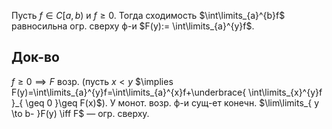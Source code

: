Пусть $f \in C[a,b)$ и $f\geq 0$. Тогда сходимость $\int\limits_{a}^{b}f$ равносильна огр. сверху ф-и $F(y):= \int\limits_{a}^{y}f$.
## Док-во

$f\geq 0\implies F$ возр. (пусть $x<y$ $\implies F(y)=\int\limits_{a}^{y}f=\int\limits_{a}^{x}f+\underbrace{ \int\limits_{x}^{y}f }_{ \geq 0 }\geq F(x)$). 
У монот. возр. ф-и сущ-ет конечн. $\lim\limits_{ y \to b- }F(y) \iff F$ — огр. сверху.